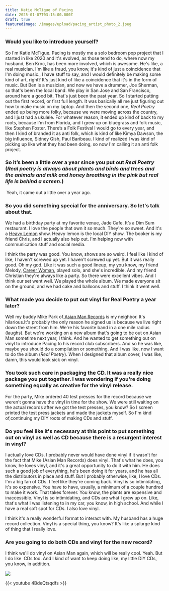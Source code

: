 ```yaml
---
title: Katie McTigue of Pacing
date: 2025-01-07T03:15:00.000Z
draft: true
featuredImage: /images/upload/pacing_artist_photo_2.jpeg
---
```

### Would you like to introduce yourself?

So I'm Katie McTigue. Pacing is mostly me a solo bedroom pop project that I started in like 2020 and it's evolved, as those tend to do, where now my husband, Ben Kroc, has been more involved, which is awesome. He's like, a real musician. I'm like a fraud, you know, it's kind of just a coincidence that I'm doing music., I have stuff to say, and I would definitely be making some kind of art, right? It's just kind of like a coincidence that it's in the form of music. But Ben is a musician, and now we have a drummer, Joe Sherman, so that's been the local band. We play in San Jose and San Francisco, around here a good bit. That's just been the past year. So I started putting out the first record, or first full length. It was basically all me just figuring out how to make music on my laptop. And then the second one, *Real Poetry* ended up being more folky, because we were moving across the country, and I just had a ukulele. For whatever reason, it ended up kind of back to my roots, because I'm from Florida, and I grew up on bluegrass and folk music, like Stephen Foster. There’s a Folk Festival I would go to every year, and then I kind of branded it as anti folk, which is kind of like Kimya Dawson, the big influence, Sidney Gish, Paul Baribeau. I kind of realized I was kind of picking up like what they had been doing, so now I'm calling it an anti folk project.

### So it’s been a little over a year since you put out *Real Poetry*  (*Real poetry is always about plants and birds and trees and the animals and milk and honey breathing in the pink but real life is behind a screen*.)

 Yeah, it came out a little over a year ago. 

### So you did something special for the anniversary. So let's talk about that.

We had a birthday party at my favorite venue, Jade Cafe. It’s a Dim Sum restaurant. I love the people that own it so much. They're so sweet. And it's a [Heavy Lemon](https://sites.google.com/view/heavylemonsj) show. Heavy lemon is the local DIY show. The booker is my friend Chris, and I actually also help out. I'm helping now with communication stuff and social media.

I think the party was good. You know, shows are so weird. I feel like I kind of like, I haven't screwed up yet. I haven't screwed up yet. But it was really good. Oh my god. Like it was such a good lineup, my you know, my friend Melody, [Career Woman,](https://www.instagram.com/melodycaudill/?hl=en) played solo, and she's incredible. And my friend Christian they're always like a party. So there were excellent vibes. And I think our set went well. We played the whole album. We made everyone sit on the ground, and we had cake and balloons and stuff. I think it went well. 

### What made you decide to put out vinyl for Real Poetry a year later?

Well my buddy Mike Park of[ Asian Man Records](https://asianmanrecords.com/) is my neighbor. It's hilarious.It's probably the only reason he signed us is because we live right down the street from him. We're his favorite band in a one mile radius (laughs). But we're working on a new album that's going to be out on Asian Man sometime next year, I think. And he wanted to get something out on vinyl to introduce Pacing to his record club subscribers. And so he was like, maybe you should do a compilation or something. And I was like, now I want to do the album (*Real Poetry*). When I designed that album cover, I was like, damn, this would look sick on vinyl.

### You took such care in packaging the CD. It was a really nice package you put together. I was wondering if you're doing something equally as creative for the vinyl release.

For the party, Mike ordered 40 test presses for the record because we weren't gonna have the vinyl in time for the show. We were still waiting on the actual records after we got the test presses, you know? So I screen printed the test press jackets and made the jackets myself. So I'm kind of,continuing my DIY roots of making CDs and stuff. 



### Do you feel like it's necessary at this point to put something out on vinyl as well as CD because there is a resurgent interest in vinyl?

I actually love CDs. I probably never would have done vinyl if it wasn't for the fact that Mike (Asian Man Records) does vinyl. That's what he does, you know, he loves vinyl, and it's a great opportunity to do it with him. He does such a good job of everything, he's been doing it for years, and he has all the distributors in place and stuff. But I probably otherwise, like, I love CDs. I'm a big fan of CDs. I feel like they're coming back. Vinyl is so intimidating, it's so expensive. You have to have, usually, a minimum of a couple hundred to make it work. That takes forever. You know, the plants are expensive and inaccessible. Vinyl is so intimidating, and CDs are what I grew up on. Like, that's what I was listening to in my car, you know, in high school. And while I have a real soft spot for CDs. I also love vinyl.

I think it's a really wonderful format to interact with. My husband has a huge record collection. Vinyl is a special thing, you know? It's like a splurge kind of thing that I really love.

### Are you going to do both CDs and vinyl for the new record?

I think we'll do vinyl on Asian Man again, which will be really cool. Yeah. But I do like  CDs too. And I kind of want to keep doing like, my little DIY CDs, you know, in addition.

![](/images/upload/screenshot-2024-08-30-at-3.48.25 pm.png)



{{< youtube 4BdeQtsqdfs >}}
